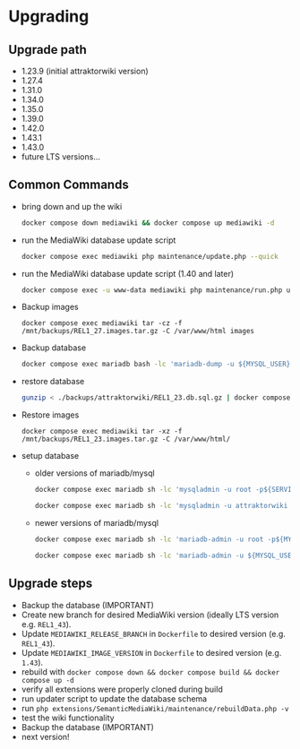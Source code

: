 # Upgrading

## Upgrade path

- 1.23.9 (initial attraktorwiki version)
- 1.27.4
- 1.31.0
- 1.34.0
- 1.35.0
- 1.39.0
- 1.42.0
- 1.43.1
- 1.43.0
- future LTS versions...

## Common Commands

- bring down and up the wiki

  ```bash
  docker compose down mediawiki && docker compose up mediawiki -d    
  ```

- run the MediaWiki database update script

  ```bash
  docker compose exec mediawiki php maintenance/update.php --quick
  ```

- run the MediaWiki database update script (1.40 and later)

  ```bash
  docker compose exec -u www-data mediawiki php maintenance/run.php update --quick
  ```

- Backup images

  ```shell
  docker compose exec mediawiki tar -cz -f /mnt/backups/REL1_27.images.tar.gz -C /var/www/html images
  ```

- Backup database

  ```bash
  docker compose exec mariadb bash -lc 'mariadb-dump -u ${MYSQL_USER} -p${MYSQL_PASSWORD} --default-character-set=binary --single-transaction ${MYSQL_DATABASE}' | gzip > ./backups/attraktorwiki/REL1_27.db.sql.gz
  ```

- restore database

  ```bash
  gunzip < ./backups/attraktorwiki/REL1_23.db.sql.gz | docker compose exec -T mariadb bash -lc 'mariadb -u ${MYSQL_USER} -p${MYSQL_PASSWORD} ${MYSQL_DATABASE}'
  ```

- Restore images

  ```shell
  docker compose exec mediawiki tar -xz -f /mnt/backups/REL1_23.images.tar.gz -C /var/www/html/
  ```

- setup database
  - older versions of mariadb/mysql

    ```bash
    docker compose exec mariadb sh -lc 'mysqladmin -u root -p${SERVICE_PASSWORD_DBROOTPW} drop attraktorwiki'

    docker compose exec mariadb sh -lc 'mysqladmin -u attraktorwiki -p${SERVICE_PASSWORD_DBUSERPW} create attraktorwiki --default-character-set=binary'
    ```

  - newer versions of mariadb/mysql

    ```bash
    docker compose exec mariadb sh -lc 'mariadb-admin -u root -p${MYSQL_PASSWORD} drop ${MYSQL_DATABASE}'

    docker compose exec mariadb sh -lc 'mariadb-admin -u ${MYSQL_USER} -p${SERVICE_PASSWORD_DBUSERPW} create ${MYSQL_DATABASE} --default-character-set=binary'
    ```

## Upgrade steps

- Backup the database (IMPORTANT)
- Create new branch for desired MediaWiki version (ideally LTS version e.g. `REL1_43`).
- Update `MEDIAWIKI_RELEASE_BRANCH` in `Dockerfile` to desired version (e.g. `REL1_43`).
- Update `MEDIAWIKI_IMAGE_VERSION` in `Dockerfile` to desired version (e.g. `1.43`).
- rebuild with `docker compose down && docker compose build && docker compose up -d`
- verify all extensions were properly cloned during build
- run updater script to update the database schema
- run `php extensions/SemanticMediaWiki/maintenance/rebuildData.php -v`
- test the wiki functionality
- Backup the database (IMPORTANT)
- next version!
